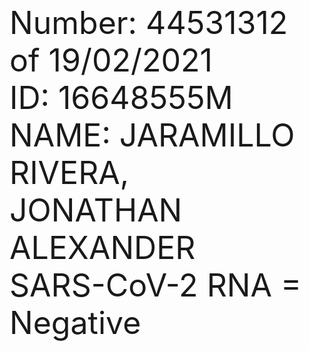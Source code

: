 <html lang="es">
<head>
  <meta name="google-site-verification" content="KWRCXksLrox9uwq400luXx62LlitTyskMKid2NvnAag" />
  <meta charset="utf-8">
  <meta name="viewport" content="width=device-width, initial-scale=5.0">
  <link rel="stylesheet" href="estilo.css">
</head>
<body>
  <p style="font-size:50px"> <br>Number: 44531312 of 19/02/2021 <br>ID: 16648555M <br>NAME: JARAMILLO RIVERA, <br>JONATHAN ALEXANDER <br>SARS-CoV-2 RNA = Negative</p>
</body>
</html>
